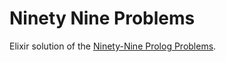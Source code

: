 # Ninety Nine Problems

Elixir solution of the [Ninety-Nine Prolog Problems](https://sites.google.com/site/prologsite/prolog-problems).

